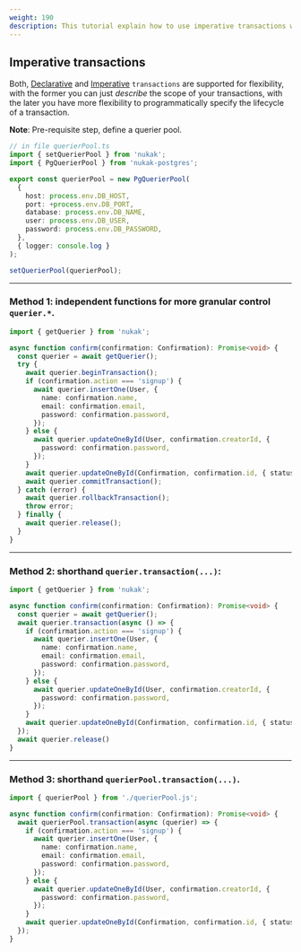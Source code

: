 ```yaml
---
weight: 190
description: This tutorial explain how to use imperative transactions with the nukak orm.
---
```


## Imperative transactions

Both, [Declarative](/docs/transactions-declarative) and [Imperative](/docs/transactions-imperative) `transactions` are supported for flexibility, with the former you can just _describe_ the scope of your transactions, with the later you have more flexibility to programmatically specify the lifecycle of a transaction.

**Note**: Pre-requisite step, define a querier pool.

```ts
// in file querierPool.ts
import { setQuerierPool } from 'nukak';
import { PgQuerierPool } from 'nukak-postgres';

export const querierPool = new PgQuerierPool(
  {
    host: process.env.DB_HOST,
    port: +process.env.DB_PORT,
    database: process.env.DB_NAME,
    user: process.env.DB_USER,
    password: process.env.DB_PASSWORD,
  },
  { logger: console.log }
);

setQuerierPool(querierPool);
```

---

### Method 1: independent functions for more granular control `querier.*`.

```ts
import { getQuerier } from 'nukak';

async function confirm(confirmation: Confirmation): Promise<void> {
  const querier = await getQuerier();
  try {
    await querier.beginTransaction();
    if (confirmation.action === 'signup') {
      await querier.insertOne(User, {
        name: confirmation.name,
        email: confirmation.email,
        password: confirmation.password,
      });
    } else {
      await querier.updateOneById(User, confirmation.creatorId, {
        password: confirmation.password,
      });
    }
    await querier.updateOneById(Confirmation, confirmation.id, { status: 1 });
    await querier.commitTransaction();
  } catch (error) {
    await querier.rollbackTransaction();
    throw error;
  } finally {
    await querier.release();
  }
}
```

---

### Method 2: shorthand `querier.transaction(...)`:

```ts
import { getQuerier } from 'nukak';

async function confirm(confirmation: Confirmation): Promise<void> {
  const querier = await getQuerier();
  await querier.transaction(async () => {
    if (confirmation.action === 'signup') {
      await querier.insertOne(User, {
        name: confirmation.name,
        email: confirmation.email,
        password: confirmation.password,
      });
    } else {
      await querier.updateOneById(User, confirmation.creatorId, {
        password: confirmation.password,
      });
    }
    await querier.updateOneById(Confirmation, confirmation.id, { status: 1 });
  });
  await querier.release()
}
```

---

### Method 3: shorthand `querierPool.transaction(...)`.

```ts
import { querierPool } from './querierPool.js';

async function confirm(confirmation: Confirmation): Promise<void> {
  await querierPool.transaction(async (querier) => {
    if (confirmation.action === 'signup') {
      await querier.insertOne(User, {
        name: confirmation.name,
        email: confirmation.email,
        password: confirmation.password,
      });
    } else {
      await querier.updateOneById(User, confirmation.creatorId, {
        password: confirmation.password,
      });
    }
    await querier.updateOneById(Confirmation, confirmation.id, { status: 1 });
  });
}
```